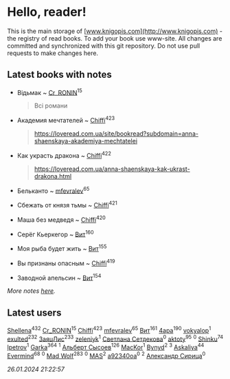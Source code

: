 # Hello, reader!
This is the main storage of [www.knigopis.com](http://www.knigopis.com) - the registry of read books.
To add your book use www-site. All changes are committed and synchronized with this git repository.
Do not use pull requests to make changes here.


## Latest books with notes
* Відьмак ~ [Cr_RONIN](users/112/112090473416384685204-google)<sup>15</sup>
    > Всі романи

* Академия мечтателей ~ [Chiffi](users/105/105831994080785626680-google)<sup>423</sup>
    > https://loveread.com.ua/site/bookread?subdomain=anna-shaenskaya-akademiya-mechtatelei

* Как украсть дракона ~ [Chiffi](users/105/105831994080785626680-google)<sup>422</sup>
    > https://loveread.com.ua/anna-shaenskaya-kak-ukrast-drakona.html

* Бельканто ~ [mfevralev](users/140/140966150-vkontakte)<sup>65</sup>

* Сбежать от князя тьмы ~ [Chiffi](users/105/105831994080785626680-google)<sup>421</sup>

* Маша без медведя ~ [Chiffi](users/105/105831994080785626680-google)<sup>420</sup>

* Серёг Кьеркегор ~ [Вит](users/300/300273923-vkontakte)<sup>160</sup>

* Моя рыба будет жить ~ [Вит](users/300/300273923-vkontakte)<sup>155</sup>

* Вы признаны опасным ~ [Chiffi](users/105/105831994080785626680-google)<sup>419</sup>

* Заводной апельсин ~ [Вит](users/300/300273923-vkontakte)<sup>154</sup>


_More notes [here](latest_books_with_notes.md)._


## Latest users
[Shellena](users/134/13413591548892934957-mailru)<sup>432</sup> 
[Cr_RONIN](users/112/112090473416384685204-google)<sup>15</sup> 
[Chiffi](users/105/105831994080785626680-google)<sup>423</sup> 
[mfevralev](users/140/140966150-vkontakte)<sup>65</sup> 
[Вит](users/300/300273923-vkontakte)<sup>161</sup> 
[4apa](users/117/117392596378069249667-google)<sup>190</sup> 
[vokyalop](users/320/32096418-yandex)<sup>1</sup> 
[exulted](users/100/100599204551896265722-google)<sup>232</sup> 
[ЗаяцЛис](users/112/112388384595246311466-google)<sup>233</sup> 
[zeleniyk](users/196/19644235-vkontakte)<sup>1</sup> 
[Светлана Сетдекова](users/158/15877369199589457581-mailru)<sup>0</sup> 
[aktoty](users/275/275766107-vkontakte)<sup>95</sup> 
[](users/113/113821158776347521407-google)<sup>0</sup> 
[Shinku](users/109/109176126475581739292-google)<sup>74</sup> 
[lpetrov](users/117/117840259784706659154-google)<sup>1</sup> 
[Garka](users/115/115753719718250012620-google)<sup>364</sup> 
[](users/103/103456291402547350560-google)<sup>1</sup> 
[Альберт Сысоев](users/474/47446642-vkontakte)<sup>126</sup> 
[MacKor](users/110/110996617505160240010-google)<sup>1</sup> 
[Bynyd](users/114/114466008310968989620-google)<sup>2</sup> 
[](users/115/115095777313809768381-google)<sup>3</sup> 
[Askaliya](users/326/326783541-vkontakte)<sup>44</sup> 
[Evermind](users/302/302928912-vkontakte)<sup>68</sup> 
[](users/150/15053407-yandex)<sup>0</sup> 
[Mad Wolf](users/947/94738840-vkontakte)<sup>283</sup> 
[](users/116/116467737249031140129-google)<sup>0</sup> 
[MAS](users/384/3848610264283409624-mailru)<sup>2</sup> 
[a92340oa](users/104/104805486598372775238-google)<sup>0</sup> 
[](users/105/105803270930838059244-google)<sup>2</sup> 
[Александр Сирица](users/149/14993074907293954836-mailru)<sup>0</sup> 


_26.01.2024 21:22:57_
